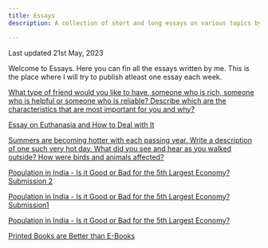 ```yaml
---
title: Essays
description: A collection of short and long essays on various topics by Mayank Vikash.

---
```


Last updated 21st May, 2023

Welcome to Essays. Here you can fin all the essays written by me. This is the place where I will try to publish atleast one essay each week.

[What type of friend would you like to have, someone who is rich, someone who is helpful or someone who is reliable? Describe which are the characteristics that are most important for you and why?
](https://mayankvikash.in/essays/what-type-of-friend-would-you-like-to-have-someone-who-is-rich-someone-who-is-helpful-or-someone-who-is-reliable-describe-which-are-the-characteris/)

[Essay on Euthanasia and How to Deal with It](https://mayankvikash.in/essays/Essay-on-Euthanasia-and-How-to-Deal-with-It)

[Summers are becoming hotter with each passing year. Write a description of one such very hot day. What did you see and hear as you walked outside? How were birds and animals affected?
](https://mayankvikash.in/essays/summers-are-becoming-hotter-with-each-passing-year-write-a-description-of-one-such-very-hot-day-what-did-you-see-and-hear-as-you-walked-outside/)

[Population in India - Is it Good or Bad for the 5th Largest Economy? Submission 2](https://mayankvikash.in/essays/Population-in-India-Is-it-Good-or-Bad-for-the-5th-Largest-Economy-submissioni-2/)

[Population in India - Is it Good or Bad for the 5th Largest Economy? Submission1](https://mayankvikash.in/essays/Population-in-India-Is-it-Good-or-Bad-for-the-5th-Largest-Economy-submissioni-1/)

[Population in India - Is it Good or Bad for the 5th Largest Economy?
](https://mayankvikash.in/essays/Population-in-India-Is-it-Good-or-Bad-for-the-5th-Largest-Economy/)

[Printed Books are Better than E-Books](https://mayankvikash.in/essays/Printed-Books-are-Better-than-E-Books/)
